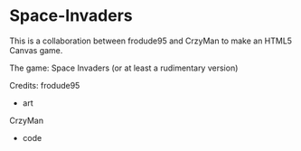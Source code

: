 Space-Invaders
=====================

This is a collaboration between frodude95 and CrzyMan to make an HTML5 Canvas game.

The game: Space Invaders (or at least a rudimentary version)

Credits:
frodude95
- art

CrzyMan
- code